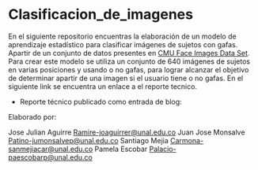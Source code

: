 # Clasificacion_de_imagenes
En el siguiente repositorio encuentras la elaboración de un modelo de aprendizaje estadístico para clasificar imágenes de sujetos con gafas. Apartir de un conjunto de datos presentes en [CMU Face Images Data Set](https://archive.ics.uci.edu/ml/datasets/CMU+Face+Images). Para crear este modelo se utiliza un conjunto de 640 imágenes de sujetos en varias posiciones y usando o no gafas, para lograr alcanzar el objetivo de determinar apartir de una imagen si el usuario tiene o no gafas. 
En el siguiente link se encuentra un enlace a el reporte tecnico.
- Reporte técnico publicado como entrada de blog:

Elaborado por:

Jose Julian Aguirre Ramire-joaguirrer@unal.edu.co
Juan Jose Monsalve Patino-jumonsalvep@unal.edu.co
Santiago Mejia Carmona-sanmejiacar@unal.edu.co
Pamela Escobar Palacio-paescobarp@unal.edu.co
